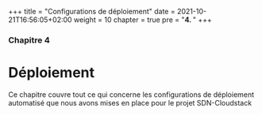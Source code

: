 +++
title = "Configurations de déploiement"
date = 2021-10-21T16:56:05+02:00
weight = 10
chapter = true
pre = "<b>4. </b>"
+++

### Chapitre 4

# Déploiement

Ce chapitre couvre tout ce qui concerne les configurations de déploiement automatisé que nous avons mises en place pour le projet SDN-Cloudstack